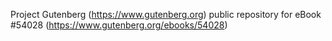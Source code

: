 Project Gutenberg (https://www.gutenberg.org) public repository for
eBook #54028 (https://www.gutenberg.org/ebooks/54028)
